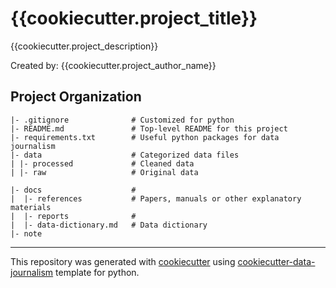 # {{cookiecutter.project_title}}
{{cookiecutter.project_description}}

Created by: {{cookiecutter.project_author_name}}

## Project Organization
```
|- .gitignore              # Customized for python 
|- README.md               # Top-level README for this project
|- requirements.txt        # Useful python packages for data journalism
|- data                    # Categorized data files                      
| |- processed             # Cleaned data
| |- raw                   # Original data

|- docs                    #
|  |- references           # Papers, manuals or other explanatory materials
|  |- reports              #
|  |- data-dictionary.md   # Data dictionary
|- note
```
---
This repository was generated with [cookiecutter](https://github.com/cookiecutter/cookiecutter) using [cookiecutter-data-journalism](https://github.com/fer-aguirre/cookiecutter-data-journalism.git) template for python.